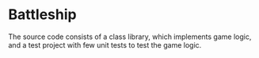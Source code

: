 # Battleship
The source code consists of a class library, which implements game logic, and a test project with few unit tests to test the game logic.  
